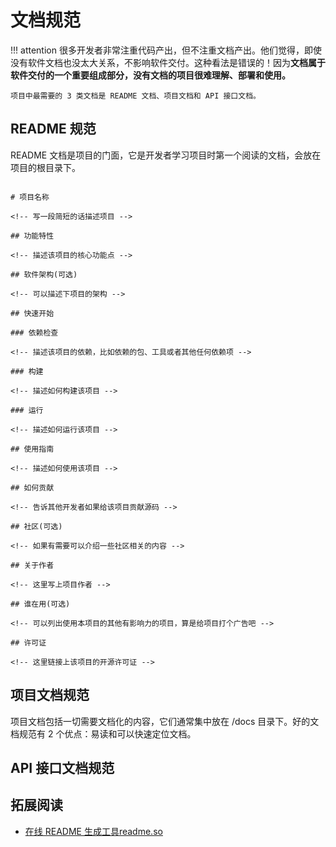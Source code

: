 # 文档规范

!!! attention
    很多开发者非常注重代码产出，但不注重文档产出。他们觉得，即使没有软件文档也没太大关系，不影响软件交付。这种看法是错误的！因为**文档属于软件交付的一个重要组成部分，没有文档的项目很难理解、部署和使用。**

    项目中最需要的 3 类文档是 README 文档、项目文档和 API 接口文档。

## README 规范

README 文档是项目的门面，它是开发者学习项目时第一个阅读的文档，会放在项目的根目录下。

```shell

# 项目名称

<!-- 写一段简短的话描述项目 -->

## 功能特性

<!-- 描述该项目的核心功能点 -->

## 软件架构(可选)

<!-- 可以描述下项目的架构 -->

## 快速开始

### 依赖检查

<!-- 描述该项目的依赖，比如依赖的包、工具或者其他任何依赖项 -->

### 构建

<!-- 描述如何构建该项目 -->

### 运行

<!-- 描述如何运行该项目 -->

## 使用指南

<!-- 描述如何使用该项目 -->

## 如何贡献

<!-- 告诉其他开发者如果给该项目贡献源码 -->

## 社区(可选)

<!-- 如果有需要可以介绍一些社区相关的内容 -->

## 关于作者

<!-- 这里写上项目作者 -->

## 谁在用(可选)

<!-- 可以列出使用本项目的其他有影响力的项目，算是给项目打个广告吧 -->

## 许可证

<!-- 这里链接上该项目的开源许可证 -->

```



## 项目文档规范

项目文档包括一切需要文档化的内容，它们通常集中放在 /docs 目录下。好的文档规范有 2 个优点：易读和可以快速定位文档。

## API 接口文档规范




## 拓展阅读

- [在线 README 生成工具readme.so]()